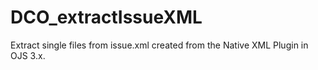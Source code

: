 # DCO_extractIssueXML
Extract single files from issue.xml created from the Native XML Plugin in OJS 3.x. 

